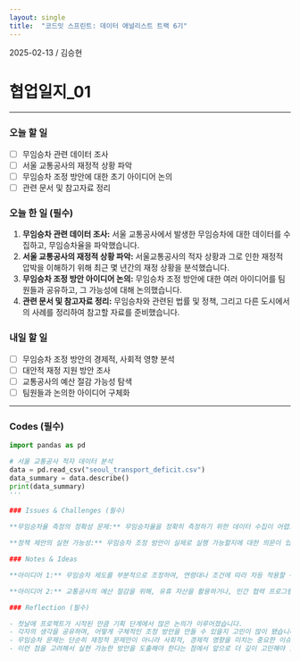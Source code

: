 ```yaml
---
layout: single
title:  "코드잇 스프린트: 데이터 애널리스트 트랙 6기"
---
```

2025-02-13 / 김승현
# 협업일지_01
---
### 오늘 할 일

- [ ] 무임승차 관련 데이터 조사
- [ ] 서울 교통공사의 재정적 상황 파악
- [ ] 무임승차 조정 방안에 대한 초기 아이디어 논의
- [ ] 관련 문서 및 참고자료 정리

### 오늘 한 일 (필수)

1. **무임승차 관련 데이터 조사:** 서울 교통공사에서 발생한 무임승차에 대한 데이터를 수집하고, 무임승차율을 파악했습니다.
2. **서울 교통공사의 재정적 상황 파악:** 서울교통공사의 적자 상황과 그로 인한 재정적 압박을 이해하기 위해 최근 몇 년간의 재정 상황을 분석했습니다.
3. **무임승차 조정 방안 아이디어 논의:** 무임승차 조정 방안에 대한 여러 아이디어를 팀원들과 공유하고, 그 가능성에 대해 논의했습니다.
4. **관련 문서 및 참고자료 정리:** 무임승차와 관련된 법률 및 정책, 그리고 다른 도시에서의 사례를 정리하여 참고할 자료를 준비했습니다.

### 내일 할 일

- [ ] 무임승차 조정 방안의 경제적, 사회적 영향 분석
- [ ] 대안적 재정 지원 방안 조사
- [ ] 교통공사의 예산 절감 가능성 탐색
- [ ] 팀원들과 논의한 아이디어 구체화

---

### Codes (필수)

```python
import pandas as pd

# 서울 교통공사 적자 데이터 분석
data = pd.read_csv("seoul_transport_deficit.csv")
data_summary = data.describe()
print(data_summary)
'''

### Issues & Challenges (필수)

**무임승차율 측정의 정확성 문제:** 무임승차율을 정확히 측정하기 위한 데이터 수집이 어렵고, 일부 데이터가 누락되어 있을 수 있습니다. 이 문제를 해결하기 위해 여러 출처에서 데이터를 비교하고 분석하려고 시도했습니다.

**정책 제안의 실현 가능성:** 무임승차 조정 방안이 실제로 실행 가능할지에 대한 의문이 있었습니다. 이 부분에 대한 추가적인 전문가 의견을 구하고 논의를 이어가려고 합니다.

### Notes & Ideas

**아이디어 1:** 무임승차 제도를 부분적으로 조정하여, 연령대나 조건에 따라 차등 적용할 수 있는 방안을 제시해볼 수 있을 것 같습니다.

**아이디어 2:** 교통공사의 예산 절감을 위해, 유휴 자산을 활용하거나, 민간 협력 프로그램을 통한 재정 지원 방안을 고려해볼 필요가 있습니다.

### Reflection (필수)

- 첫날에 프로젝트가 시작된 만큼 기획 단계에서 많은 논의가 이루어졌습니다.
- 각자의 생각을 공유하며, 어떻게 구체적인 조정 방안을 만들 수 있을지 고민이 많이 됐습니다.
- 무임승차 문제는 단순히 재정적 문제만이 아니라 사회적, 경제적 영향을 미치는 중요한 이슈라는 걸 느꼈습니다.
- 이런 점을 고려해서 실현 가능한 방안을 도출해야 한다는 점에서 앞으로 더 깊이 고민해야 할 것 같습니다.
